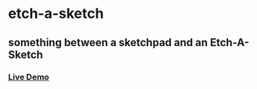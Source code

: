 # etch-a-sketch

## something between a sketchpad and an Etch-A-Sketch

### [Live Demo](https://arz-barca.github.io/etch-a-sketch/)
